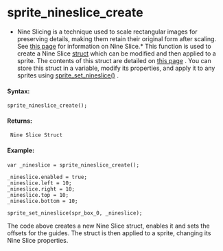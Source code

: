 # sprite_nineslice_create

* Nine Slicing is a technique used to scale rectangular images for
preserving details, making them retain their original form after
scaling. See [this
page](../../../../../The_Asset_Editors/Sprite_Properties/Nine_Slices)
for information on Nine Slice.* This function is used to create a Nine
Slice [struct](../../../../GML_Overview/Structs) which can be
modified and then applied to a sprite. The contents of this struct are
detailed on [this page](../Nine_Slice_Struct) . You can store this
struct in a variable, modify its properties, and apply it to any sprites
using [sprite_set_nineslice()](sprite_set_nineslice) .

#### Syntax:

``` gml
sprite_nineslice_create();
```

#### Returns:

``` gml
 Nine Slice Struct
```

#### Example:

``` gml
var _nineslice = sprite_nineslice_create();

_nineslice.enabled = true;
_nineslice.left = 10;
_nineslice.right = 10;
_nineslice.top = 10;
_nineslice.bottom = 10;

sprite_set_nineslice(spr_box_0, _nineslice);
```

The code above creates a new Nine Slice struct, enables it and sets the
offsets for the guides. The struct is then applied to a sprite, changing
its Nine Slice properties.
